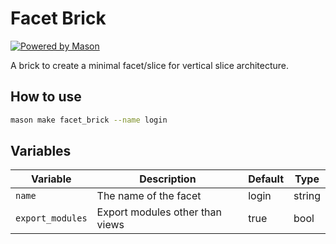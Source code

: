 # Facet Brick

[![Powered by Mason](https://img.shields.io/endpoint?url=https%3A%2F%2Ftinyurl.com%2Fmason-badge)](https://github.com/felangel/mason)

A brick to create a minimal facet/slice for vertical slice architecture.

## How to use

```bash
mason make facet_brick --name login
```

## Variables

| Variable         | Description                     | Default | Type   |
| ---------------- | ------------------------------- | ------- | ------ |
| `name`           | The name of the facet           | login   | string |
| `export_modules` | Export modules other than views | true    | bool   |
